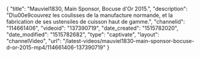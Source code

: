 {
    "title": "Mauviel1830, Main Sponsor, Bocuse d'Or 2015.",
    "description": "D\u00e9couvrez les coulisses de la manufacture normande, et la fabrication de ses ustensiles de cuisson haut de gamme.",
    "channelid": "114661406",
    "videoid": "137390719",
    "date_created": "1515782020",
    "date_modified": "1515782682",
    "type": "captivate",
    "layout": "channelVideo",
    "url": "\/latest-videos\/mauviel1830-main-sponsor-bocuse-d-or-2015-mp4\/114661406-137390719"
}